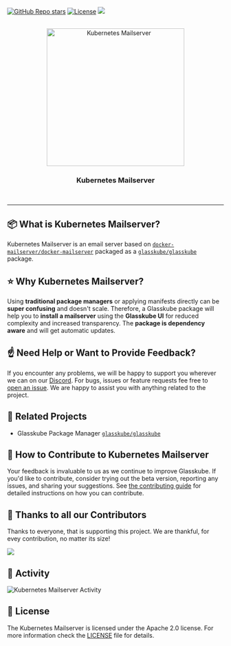 [![GitHub Repo stars](https://img.shields.io/github/stars/kubernetes-mailserver/kubernetes-mailserver?style=flat)](https://github.com/kubernetes-mailserver/kubernetes-mailserver)
[![License](https://img.shields.io/badge/License-Apache_2.0-blue.svg)](https://opensource.org/licenses/Apache-2.0)
[![](https://dcbadge.vercel.app/api/server/SxH6KUCGH7?style=flat)](https://discord.gg/SxH6KUCGH7)

<br>
<div align="center">
  <img src="https://github.com/kubernetes-mailserver/kubernetes-mailserver/assets/3041752/bb429c02-9950-46dc-8510-2881abd1ce97" alt="Kubernetes Mailserver" height="320">
</div>
<h3 align="center">Kubernetes Mailserver</h3>
<br>
<hr>


## 📦 What is Kubernetes Mailserver?

Kubernetes Mailserver is an email server based on [`docker-mailserver/docker-mailserver`](https://github.com/docker-mailserver/docker-mailserver)
packaged as a [`glasskube/glasskube`](https://github.com/glasskube/glasskube/) package.

## ⭐️ Why Kubernetes Mailserver?

Using **traditional package managers** or applying manifests directly can be **super confusing** and doesn't scale.
Therefore, a Glasskube package will help you to **install a mailserver** using the **Glasskube UI** for reduced complexity and increased transparency.
The **package is dependency aware** and will get automatic updates.

## ☝️ Need Help or Want to Provide Feedback?

If you encounter any problems, we will be happy to support you wherever we can on our [Discord](https://discord.gg/SxH6KUCGH7).
For bugs, issues or feature requests fee free to [open an issue](https://github.com/kubernetes-mailserver/kubernetes-mailserver/issues/new).
We are happy to assist you with anything related to the project.

## 📎 Related Projects

- Glasskube Package Manager [`glasskube/glasskube`](https://github.com/glasskube/glasskube/)

## 🤝 How to Contribute to Kubernetes Mailserver

Your feedback is invaluable to us as we continue to improve Glasskube. If you'd like to contribute, consider trying out the beta version, reporting any issues, and sharing your suggestions. See [the contributing guide](CONTRIBUTING.md) for detailed instructions on how you can contribute.

## 🤩 Thanks to all our Contributors

Thanks to everyone, that is supporting this project. We are thankful, for evey contribution, no matter its size!

<a href="https://github.com/kubernetes-mailserver/kubernetes-mailserver/graphs/contributors">
  <img src="https://contrib.rocks/image?repo=kubernetes-mailserver/kubernetes-mailserver" />
</a>

## 👾 Activity

![Kubernetes Mailserver Activity](https://repobeats.axiom.co/api/embed/1a4dc7b74b96c3cad7159a61ca227a6ddaca0c05.svg "Kubernetes Mailserver activity image")

## 📘 License

The Kubernetes Mailserver is licensed under the Apache 2.0 license. For more information check the [LICENSE](https://github.com/kubernetes-mailserver/kubernetes-mailserver/blob/main/LICENSE) file for details.
